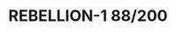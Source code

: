 # REBELLION-1                                                                                                           88/200
